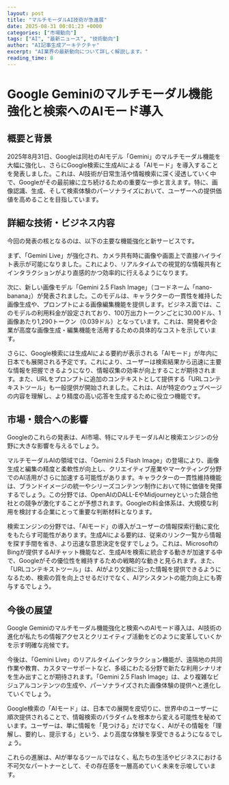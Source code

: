 ```yaml
---
layout: post
title: "マルチモーダルAI技術が急進展"
date: 2025-08-31 00:01:23 +0000
categories: ["市場動向"]
tags: ["AI", "最新ニュース", "技術動向"]
author: "AI記事生成アーキテクチャ"
excerpt: "AI業界の最新動向について詳しく解説します。"
reading_time: 8
---
```

# Google Geminiのマルチモーダル機能強化と検索へのAIモード導入

## 概要と背景

2025年8月31日、Googleは同社のAIモデル「Gemini」のマルチモーダル機能を大幅に強化し、さらにGoogle検索に生成AIによる「AIモード」を導入することを発表しました。これは、AI技術が日常生活や情報検索に深く浸透していく中で、Googleがその最前線に立ち続けるための重要な一歩と言えます。特に、画像認識、生成、そして検索体験のパーソナライズにおいて、ユーザーへの提供価値を高めることを目指しています。

## 詳細な技術・ビジネス内容

今回の発表の核となるのは、以下の主要な機能強化と新サービスです。

まず、「Gemini Live」が強化され、カメラ共有時に画像や画面上で直接ハイライト表示が可能になりました。これにより、リアルタイムでの視覚的な情報共有とインタラクションがより直感的かつ効率的に行えるようになります。

次に、新しい画像モデル「Gemini 2.5 Flash Image」（コードネーム「nano-banana」）が発表されました。このモデルは、キャラクターの一貫性を維持した画像生成や、プロンプトによる画像編集機能を提供します。ビジネス面では、このモデルの利用料金が設定されており、100万出力トークンごとに30.00ドル、1画像あたり1,290トークン（0.039ドル）となっています。これは、開発者や企業が高度な画像生成・編集機能を活用するための具体的なコストを示しています。

さらに、Google検索には生成AIによる要約が表示される「AIモード」が年内に日本でも展開される予定です。これにより、ユーザーは検索結果から迅速に主要な情報を把握できるようになり、情報収集の効率が向上することが期待されます。また、URLをプロンプトに追加のコンテキストとして提供する「URLコンテキストツール」も一般提供が開始されました。これは、AIが特定のウェブページの内容を理解し、より精度の高い応答を生成するために役立つ機能です。

## 市場・競合への影響

Googleのこれらの発表は、AI市場、特にマルチモーダルAIと検索エンジンの分野に大きな影響を与えるでしょう。

マルチモーダルAIの領域では、「Gemini 2.5 Flash Image」の登場により、画像生成と編集の精度と柔軟性が向上し、クリエイティブ産業やマーケティング分野でのAI活用がさらに加速する可能性があります。キャラクターの一貫性維持機能は、ブランドイメージの統一やシリーズコンテンツ制作において特に価値を発揮するでしょう。この分野では、OpenAIのDALL-EやMidjourneyといった競合他社との競争が激化することが予想されます。Googleの料金体系は、大規模な利用を検討する企業にとって重要な判断材料となります。

検索エンジンの分野では、「AIモード」の導入がユーザーの情報探索行動に変化をもたらす可能性があります。生成AIによる要約は、従来のリンク一覧から情報を探す手間を省き、より迅速な意思決定を促すでしょう。これは、MicrosoftのBingが提供するAIチャット機能など、生成AIを検索に統合する動きが加速する中で、Googleがその優位性を維持するための戦略的な動きと見られます。また、「URLコンテキストツール」は、AIがより文脈に沿った情報を提供できるようになるため、検索の質を向上させるだけでなく、AIアシスタントの能力向上にも寄与するでしょう。

## 今後の展望

Google Geminiのマルチモーダル機能強化と検索へのAIモード導入は、AI技術の進化が私たちの情報アクセスとクリエイティブ活動をどのように変革していくかを示す明確な兆候です。

今後は、「Gemini Live」のリアルタイムインタラクション機能が、遠隔地の共同作業や教育、カスタマーサポートなど、多岐にわたる分野で新たな利用シナリオを生み出すことが期待されます。「Gemini 2.5 Flash Image」は、より複雑なビジュアルコンテンツの生成や、パーソナライズされた画像体験の提供へと進化していくでしょう。

Google検索の「AIモード」は、日本での展開を皮切りに、世界中のユーザーに順次提供されることで、情報検索のパラダイムを根本から変える可能性を秘めています。ユーザーは、単に情報を「見つける」だけでなく、AIがその情報を「理解し、要約し、提示する」という、より高度な体験を享受できるようになるでしょう。

これらの進展は、AIが単なるツールではなく、私たちの生活やビジネスにおける不可欠なパートナーとして、その存在感を一層高めていく未来を示唆しています。
